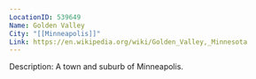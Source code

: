 ```yaml
---
LocationID: 539649
Name: Golden Valley
City: "[[Minneapolis]]"
Link: https://en.wikipedia.org/wiki/Golden_Valley,_Minnesota 
---
```


Description:
A town and suburb of Minneapolis.

